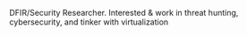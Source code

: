 DFIR/Security Researcher. Interested & work in threat hunting, cybersecurity, and tinker with virtualization
